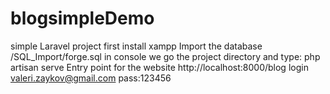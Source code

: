 # blogsimpleDemo
simple Laravel project 
first install xampp
Import the database /SQL_Import/forge.sql
in console we go the project directory and type: php artisan serve
Entry point for the website
http://localhost:8000/blog
login valeri.zaykov@gmail.com
pass:123456
